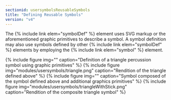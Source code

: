 ```yaml
---
sectionid: usersymbolsReusableSymbols
title: "Defining Reusable Symbols"
version: "v4"
---
```


The {% include link elem="symbolDef" %} element uses SVG markup or the aforementioned graphic primitives to describe a symbol. A symbol definition may also use symbols defined by other {% include link elem="symbolDef" %} elements by employing the {% include link elem="symbol" %} element.

{% include figure img="" caption="Definition of a triangle percussion symbol using graphic primitives" %}
{% include figure img="modules/usersymbols/triangle.png" caption="Rendition of the triangle defined above" %}
{% include figure img="" caption="Symbol composed of the symbol defined above and additional graphics primitives" %}
{% include figure img="modules/usersymbols/triangleWithStick.png" caption="Rendition of the composite triangle symbol" %}
